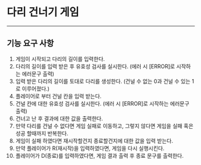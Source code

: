 # 다리 건너기 게임

---

## 기능 요구 사항

1. 게임이 시작되고 다리의 길이를 입력한다.
2. 다리의 길이를 입력 받은 후 유효성 검사를 실시한다. (에러 시 [ERROR]로 시작하는 에러문구 출력)
3. 입력 받은 다리의 길이를 토대로 다리를 생성한다. (건널 수 없는 0과 건널 수 있는 1로 이루어졌다.)
4. 플레이어로 부터 건널 칸을 입력 받는다.
5. 건널 칸에 대한 유효성 검사를 실시한다. (에러 시 [ERROR]로 시작하는 에러문구 출력)
6. 건너고 난 후 결과에 대한 값을 출력한다.
7. 만약 다리를 건널 수 없다면 게임 실패로 이동하고, 그렇지 않다면 게임을 실패 혹은 성공 할때까지 반복한다.
8. 게임이 실패 하였다면 재시작할건지 종료할건지에 대한 값을 입력 받는다.
9. 만약 플레이어가 R(재시작)을 입력하였다면, 게임을 다시 실행시킨다.
10. 플레이어가 D(종료)를 입력하였다면, 게임 결과 출력 후 종료 문구를 출력한다.
